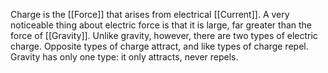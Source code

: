 Charge is the [[Force]] that arises from electrical [[Current]]. A very noticeable thing about electric force is that it is large, far greater than the force of [[Gravity]]. Unlike gravity, however, there are two types of electric charge. Opposite types of charge attract, and like types of charge repel. Gravity has only one type: it only attracts, never repels.